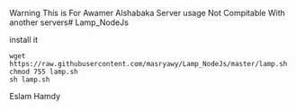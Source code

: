 Warning
This is For Awamer Alshabaka Server usage Not Compitable With another servers# Lamp_NodeJs

install it 
```
wget https://raw.githubusercontent.com/masryawy/Lamp_NodeJs/master/lamp.sh
chmod 755 lamp.sh
sh lamp.sh
```

Eslam Hamdy
